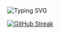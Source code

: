 
  
  ![Typing SVG](https://readme-typing-svg.demolab.com?font=Fira+Code&pause=500&color=F70086&center=true&multiline=true&width=435&lines=I'm+just+some+idiot+13+year+old+kid;+++++++++++++++++Deal+with+it)

[![GitHub Streak](https://streak-stats.demolab.com?user=Hankypo07&theme=ambient-gradient&hide_border=true&mode=weekly)](https://git.io/streak-stats)
